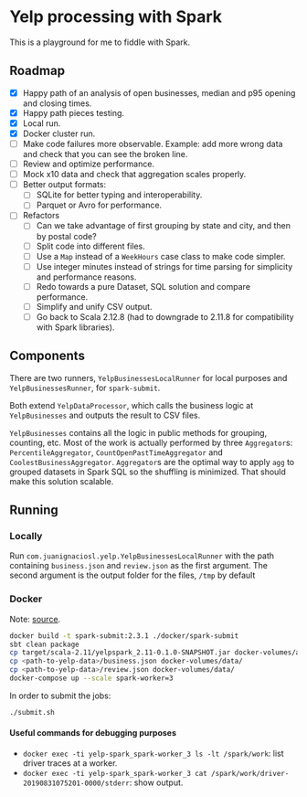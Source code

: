 # Yelp processing with Spark

This is a playground for me to fiddle with Spark.

## Roadmap

- [X] Happy path of an analysis of open businesses, median and p95 opening and closing times.
- [X] Happy path pieces testing.
- [X] Local run.
- [X] Docker cluster run.
- [ ] Make code failures more observable. Example: add more wrong data and check that you can see the broken line.
- [ ] Review and optimize performance.
- [ ] Mock x10 data and check that aggregation scales properly.
- [ ] Better output formats:
  - [ ] SQLite for better typing and interoperability.
  - [ ] Parquet or Avro for performance.
- [ ] Refactors
    - [ ] Can we take advantage of first grouping by state and city, and then by postal code?
    - [ ] Split code into different files.
    - [ ] Use a `Map` instead of a `WeekHours` case class to make code simpler.
    - [ ] Use integer minutes instead of strings for time parsing for simplicity and performance reasons.
    - [ ] Redo towards a pure Dataset, SQL solution and compare performance.
    - [ ] Simplify and unify CSV output.
    - [ ] Go back to Scala 2.12.8 (had to downgrade to 2.11.8 for compatibility with Spark libraries).

## Components

There are two runners, `YelpBusinessesLocalRunner` for local purposes and `YelpBusinessesRunner`, for `spark-submit`.

Both extend `YelpDataProcessor`, which calls the business logic at `YelpBusinesses` and outputs the result to CSV files.

`YelpBusinesses` contains all the logic in public methods for grouping, counting, etc.
Most of the work is actually performed by three `Aggregator`s:
`PercentileAggregator`, `CountOpenPastTimeAggregator` and `CoolestBusinessAggregator`.
`Aggregator`s are the optimal way to apply `agg` to grouped datasets in Spark SQL so the
shuffling is minimized. That should make this solution scalable.

## Running

### Locally

Run `com.juanignaciosl.yelp.YelpBusinessesLocalRunner` with the path containing `business.json` and `review.json` as the first argument.
The second argument is the output folder for the files, `/tmp` by default

### Docker

Note: [source](https://github.com/mvillarrealb/docker-spark-cluster).

```bash
docker build -t spark-submit:2.3.1 ./docker/spark-submit
sbt clean package
cp target/scala-2.11/yelpspark_2.11-0.1.0-SNAPSHOT.jar docker-volumes/apps/
cp <path-to-yelp-data>/business.json docker-volumes/data/
cp <path-to-yelp-data>/review.json docker-volumes/data/
docker-compose up --scale spark-worker=3
```

In order to submit the jobs:

```bash
./submit.sh
```

#### Useful commands for debugging purposes

- `docker exec -ti yelp-spark_spark-worker_3 ls -lt /spark/work`: list driver traces at a worker.
- `docker exec -ti yelp-spark_spark-worker_3 cat /spark/work/driver-20190831075201-0000/stderr`: show output.
